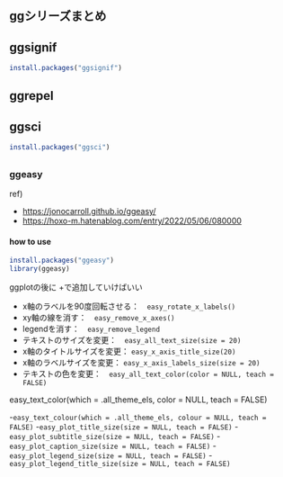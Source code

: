 ## ggシリーズまとめ

## ggsignif
```r
install.packages("ggsignif") 
```
## ggrepel

## ggsci

```r
install.packages("ggsci")
```

## 

### ggeasy
ref)
- https://jonocarroll.github.io/ggeasy/
- https://hoxo-m.hatenablog.com/entry/2022/05/06/080000
#### how to use 
```r
install.packages("ggeasy")
library(ggeasy)
```
ggplotの後に +で追加していけばいい
- x軸のラベルを90度回転させる：　`easy_rotate_x_labels()`
- xy軸の線を消す：　`easy_remove_x_axes()`
- legendを消す：　`easy_remove_legend`
- テキストのサイズを変更：　`easy_all_text_size(size = 20)`
- x軸のタイトルサイズを変更： `easy_x_axis_title_size(20)`
- x軸のラベルサイズを変更： `easy_x_axis_labels_size(size = 20)`
- テキストの色を変更：　`easy_all_text_color(color = NULL, teach = FALSE)`

easy_text_color(which = .all_theme_els, color = NULL, teach = FALSE)

-`easy_text_colour(which = .all_theme_els, colour = NULL, teach = FALSE)`
-`easy_plot_title_size(size = NULL, teach = FALSE)`
-`easy_plot_subtitle_size(size = NULL, teach = FALSE)`
-`easy_plot_caption_size(size = NULL, teach = FALSE)`
-`easy_plot_legend_size(size = NULL, teach = FALSE)`
-`easy_plot_legend_title_size(size = NULL, teach = FALSE)`
